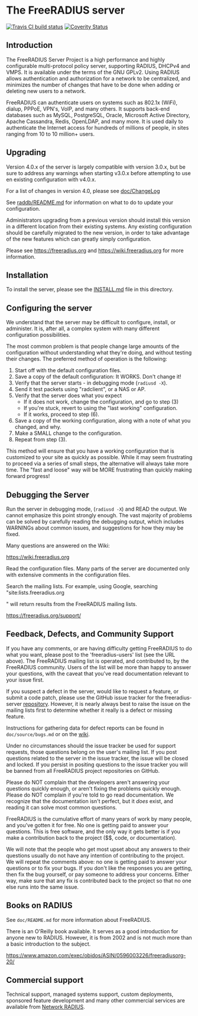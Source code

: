 # The FreeRADIUS server

[![Travis CI build status][BuildStatus]][BuildStatusLink] [![Coverity Status][CoverityStatus]][CoverityStatusLink]

## Introduction
The FreeRADIUS Server Project is a high performance and highly
configurable multi-protocol policy server, supporting RADIUS, DHCPv4
and VMPS. It is available under the terms of the GNU GPLv2.
Using RADIUS allows authentication and authorization for a network
to be centralized, and minimizes the number of changes that have to
be done when adding or deleting new users to a network.

FreeRADIUS can authenticate users on systems such as 802.1x (WiFi),
dialup, PPPoE, VPN's, VoIP, and many others.  It supports back-end
databases such as MySQL, PostgreSQL, Oracle, Microsoft Active
Directory, Apache Cassandra, Redis, OpenLDAP, and many more.  It is
used daily to authenticate the Internet access for hundreds of millions
of people, in sites ranging from 10 to 10 million+ users.

## Upgrading
Version 4.0.x of the server is largely compatible with version 3.0.x,
but be sure to address any warnings when starting v3.0.x before
attempting to use en existing configuration with v4.0.x.

For a list of changes in version 4.0, please see
[doc/ChangeLog](https://github.com/FreeRADIUS/freeradius-server/blob/master/doc/ChangeLog)

See 
[raddb/README.md](https://github.com/FreeRADIUS/freeradius-server/blob/master/raddb/README.md)
for information on what to do to update your configuration.

Administrators upgrading from a previous version should install this
version in a different location from their existing systems.  Any
existing configuration should be carefully migrated to the new
version, in order to take advantage of the new features which can
greatly simply configuration.

Please see https://freeradius.org and https://wiki.freeradius.org for
more information.


## Installation
To install the server, please see the 
[INSTALL.md](https://github.com/FreeRADIUS/freeradius-server/blob/master/INSTALL.md) file in this directory.

## Configuring the server
We understand that the server may be difficult to configure,
install, or administer.  It is, after all, a complex system with many
different configuration possibilities.

The most common problem is that people change large amounts of the
configuration without understanding what they're doing, and without
testing their changes.  The preferred method of operation is the
following:

1. Start off with the default configuration files.
2. Save a copy of the default configuration: It WORKS.  Don't change it!
3. Verify that the server starts - in debugging mode (``radiusd -X``).
4. Send it test packets using "radclient", or a NAS or AP.
5. Verify that the server does what you expect
   - If it does not work, change the configuration, and go to step (3)
   - If you're stuck, revert to using the "last working" configuration.
   - If it works, proceed to step (6).
6. Save a copy of the working configuration, along with a note of what
   you changed, and why.
7. Make a SMALL change to the configuration.
8. Repeat from step (3).

This method will ensure that you have a working configuration that
is customized to your site as quickly as possible.  While it may seem
frustrating to proceed via a series of small steps, the alternative
will always take more time.  The "fast and loose" way will be MORE
frustrating than quickly making forward progress!

## Debugging the Server

Run the server in debugging mode, (``radiusd -X``) and READ the output.
We cannot emphasize this point strongly enough.  The vast majority of
problems can be solved by carefully reading the debugging output,
which includes WARNINGs about common issues, and suggestions for how
they may be fixed.

Many questions are answered on the Wiki:

https://wiki.freeradius.org

Read the configuration files.  Many parts of the server are
documented only with extensive comments in the configuration files.

Search the mailing lists. For example, using Google, searching
"site:lists.freeradius.org <search term>" will return results from
the FreeRADIUS mailing lists.

https://freeradius.org/support/


## Feedback, Defects, and Community Support

If you have any comments, or are having difficulty getting FreeRADIUS
to do what you want, please post to the 'freeradius-users' list
(see the URL above). The FreeRADIUS mailing list is operated, and
contributed to, by the FreeRADIUS community. Users of the list will be
more than happy to answer your questions, with the caveat that you've
read documentation relevant to your issue first.

If you suspect a defect in the server, would like to request a feature,
or submit a code patch, please use the GitHub issue tracker for the
freeradius-server
[repository](https://github.com/FreeRADIUS/freeradius-server).
However, it is nearly always best to raise the issue on the
mailing lists first to determine whether it really is a defect or
missing feature.

Instructions for gathering data for defect reports can be found in
``doc/source/bugs.md`` or on the [wiki](https://wiki.freeradius.org/project/bug-reports).

Under no circumstances should the issue tracker be used for support
requests, those questions belong on the user's mailing list.  If you
post questions related to the server in the issue tracker, the issue
will be closed and locked.  If you persist in positing questions to
the issue tracker you will be banned from all FreeRADIUS project
repositories on GitHub.

Please do NOT complain that the developers aren't answering your
questions quickly enough, or aren't fixing the problems quickly
enough.  Please do NOT complain if you're told to go read
documentation.  We recognize that the documentation isn't perfect, but
it *does* exist, and reading it can solve most common questions.

FreeRADIUS is the cumulative effort of many years of work by many
people, and you've gotten it for free.  No one is getting paid to answer
your questions.  This is free software, and the only way it gets better
is if you make a contribution back to the project ($$, code, or
documentation).

We will note that the people who get most upset about any answers to
their questions usually do not have any intention of contributing to
the project.  We will repeat the comments above: no one is getting
paid to answer your questions or to fix your bugs.  If you don't like
the responses you are getting, then fix the bug yourself, or pay
someone to address your concerns.  Either way, make sure that any fix
is contributed back to the project so that no one else runs into the
same issue.

## Books on RADIUS

See ``doc/README.md`` for more information about FreeRADIUS.

There is an O'Reilly book available.  It serves as a good
introduction for anyone new to RADIUS.  However, it is from 2002
and is not much more than a basic introduction to the subject.

https://www.amazon.com/exec/obidos/ASIN/0596003226/freeradiusorg-20/

## Commercial support

Technical support, managed systems support, custom deployments,
sponsored feature development and many other commercial services
are available from [Network RADIUS](https://www.networkradius.com).

[CoverityStatus]: https://scan.coverity.com/projects/58/badge.svg?flat=1 "Coverity Status"
[CoverityStatusLink]: https://scan.coverity.com/projects/58
[BuildStatus]: https://travis-ci.org/FreeRADIUS/freeradius-server.png?branch=master "Travis CI status"
[BuildStatusLink]: https://travis-ci.org/FreeRADIUS/freeradius-server
